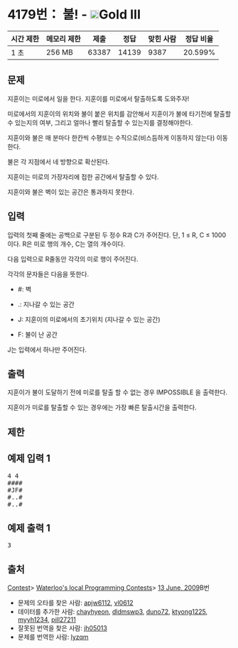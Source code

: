 # 4179번： 불! - <img src="https://static.solved.ac/tier_small/13.svg" style="height:20px" />Gold III


| 시간 제한 | 메모리 제한 | 제출 | 정답 | 맞힌 사람 | 정답 비율 |
| --- | --- | --- | --- | --- | --- |
| 1 초 | 256 MB | 63387 | 14139 | 9387 | 20.599% |


## 문제


지훈이는 미로에서 일을 한다. 지훈이를 미로에서 탈출하도록 도와주자!

미로에서의 지훈이의 위치와 불이 붙은 위치를 감안해서 지훈이가 불에 타기전에 탈출할 수 있는지의 여부, 그리고 얼마나 빨리 탈출할 수 있는지를 결정해야한다.

지훈이와 불은 매 분마다 한칸씩 수평또는 수직으로(비스듬하게 이동하지 않는다)  이동한다.

불은 각 지점에서 네 방향으로 확산된다.

지훈이는 미로의 가장자리에 접한 공간에서 탈출할 수 있다.

지훈이와 불은 벽이 있는 공간은 통과하지 못한다.




## 입력


입력의 첫째 줄에는 공백으로 구분된 두 정수 R과 C가 주어진다. 단, 1 ≤ R, C ≤ 1000 이다. R은 미로 행의 개수, C는 열의 개수이다.

다음 입력으로 R줄동안 각각의 미로 행이 주어진다.

각각의 문자들은 다음을 뜻한다.

- #: 벽

- .: 지나갈 수 있는 공간

- J: 지훈이의 미로에서의 초기위치 (지나갈 수 있는 공간)

- F: 불이 난 공간


J는 입력에서 하나만 주어진다.




## 출력


지훈이가 불이 도달하기 전에 미로를 탈출 할 수 없는 경우 IMPOSSIBLE 을 출력한다.

지훈이가 미로를 탈출할 수 있는 경우에는 가장 빠른 탈출시간을 출력한다.




## 제한




## 예제 입력 1


<pre>4 4
####
#JF#
#..#
#..#
</pre>


## 예제 출력 1


<pre>3
</pre>






## 출처




[Contest](/category/45)> [Waterloo's local Programming Contests](/category/98)> [13 June, 2009](/category/detail/480)B번
- 문제의 오타를 찾은 사람: [apjw6112](/user/apjw6112), [vl0612](/user/vl0612)
- 데이터를 추가한 사람: [chayhyeon](/user/chayhyeon), [dldmswp3](/user/dldmswp3), [duno72](/user/duno72), [ktyong1225](/user/ktyong1225), [myyh1234](/user/myyh1234), [pill27211](/user/pill27211)
- 잘못된 번역을 찾은 사람: [jh05013](/user/jh05013)
- 문제를 번역한 사람: [lyzqm](/user/lyzqm)




